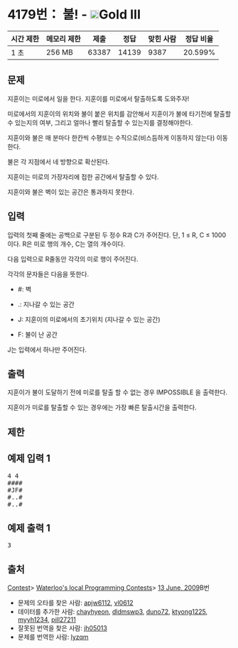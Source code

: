 # 4179번： 불! - <img src="https://static.solved.ac/tier_small/13.svg" style="height:20px" />Gold III


| 시간 제한 | 메모리 제한 | 제출 | 정답 | 맞힌 사람 | 정답 비율 |
| --- | --- | --- | --- | --- | --- |
| 1 초 | 256 MB | 63387 | 14139 | 9387 | 20.599% |


## 문제


지훈이는 미로에서 일을 한다. 지훈이를 미로에서 탈출하도록 도와주자!

미로에서의 지훈이의 위치와 불이 붙은 위치를 감안해서 지훈이가 불에 타기전에 탈출할 수 있는지의 여부, 그리고 얼마나 빨리 탈출할 수 있는지를 결정해야한다.

지훈이와 불은 매 분마다 한칸씩 수평또는 수직으로(비스듬하게 이동하지 않는다)  이동한다.

불은 각 지점에서 네 방향으로 확산된다.

지훈이는 미로의 가장자리에 접한 공간에서 탈출할 수 있다.

지훈이와 불은 벽이 있는 공간은 통과하지 못한다.




## 입력


입력의 첫째 줄에는 공백으로 구분된 두 정수 R과 C가 주어진다. 단, 1 ≤ R, C ≤ 1000 이다. R은 미로 행의 개수, C는 열의 개수이다.

다음 입력으로 R줄동안 각각의 미로 행이 주어진다.

각각의 문자들은 다음을 뜻한다.

- #: 벽

- .: 지나갈 수 있는 공간

- J: 지훈이의 미로에서의 초기위치 (지나갈 수 있는 공간)

- F: 불이 난 공간


J는 입력에서 하나만 주어진다.




## 출력


지훈이가 불이 도달하기 전에 미로를 탈출 할 수 없는 경우 IMPOSSIBLE 을 출력한다.

지훈이가 미로를 탈출할 수 있는 경우에는 가장 빠른 탈출시간을 출력한다.




## 제한




## 예제 입력 1


<pre>4 4
####
#JF#
#..#
#..#
</pre>


## 예제 출력 1


<pre>3
</pre>






## 출처




[Contest](/category/45)> [Waterloo's local Programming Contests](/category/98)> [13 June, 2009](/category/detail/480)B번
- 문제의 오타를 찾은 사람: [apjw6112](/user/apjw6112), [vl0612](/user/vl0612)
- 데이터를 추가한 사람: [chayhyeon](/user/chayhyeon), [dldmswp3](/user/dldmswp3), [duno72](/user/duno72), [ktyong1225](/user/ktyong1225), [myyh1234](/user/myyh1234), [pill27211](/user/pill27211)
- 잘못된 번역을 찾은 사람: [jh05013](/user/jh05013)
- 문제를 번역한 사람: [lyzqm](/user/lyzqm)




